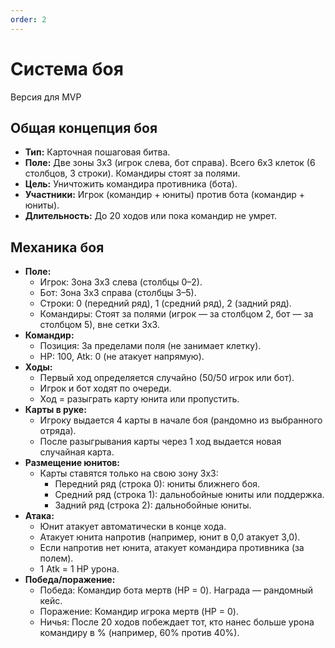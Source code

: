 ```yaml
---
order: 2
---
```


# Система боя

Версия для MVP

## Общая концепция боя

- **Тип:** Карточная пошаговая битва.
- **Поле:** Две зоны 3x3 (игрок слева, бот справа). Всего 6x3 клеток (6 столбцов, 3 строки). Командиры стоят за полями.
- **Цель:** Уничтожить командира противника (бота).
- **Участники:** Игрок (командир + юниты) против бота (командир + юниты).
- **Длительность:** До 20 ходов или пока командир не умрет.

## Механика боя

- **Поле:**
  - Игрок: Зона 3x3 слева (столбцы 0–2).
  - Бот: Зона 3x3 справа (столбцы 3–5).
  - Строки: 0 (передний ряд), 1 (средний ряд), 2 (задний ряд).
  - Командиры: Стоят за полями (игрок — за столбцом 2, бот — за столбцом 5), вне сетки 3x3.
- **Командир:**
  - Позиция: За пределами поля (не занимает клетку).
  - HP: 100, Atk: 0 (не атакует напрямую).
- **Ходы:**
  - Первый ход определяется случайно (50/50 игрок или бот).
  - Игрок и бот ходят по очереди.
  - Ход = разыграть карту юнита или пропустить.
- **Карты в руке:**
  - Игроку выдается 4 карты в начале боя (рандомно из выбранного отряда).
  - После разыгрывания карты через 1 ход выдается новая случайная карта.
- **Размещение юнитов:**
  - Карты ставятся только на свою зону 3x3:
    - Передний ряд (строка 0): юниты ближнего боя.
    - Средний ряд (строка 1): дальнобойные юниты или поддержка.
    - Задний ряд (строка 2): дальнобойные юниты.
- **Атака:**
  - Юнит атакует автоматически в конце хода.
  - Атакует юнита напротив (например, юнит в 0,0 атакует 3,0).
  - Если напротив нет юнита, атакует командира противника (за полем).
  - 1 Atk = 1 HP урона.
- **Победа/поражение:**
  - Победа: Командир бота мертв (HP = 0). Награда — рандомный кейс.
  - Поражение: Командир игрока мертв (HP = 0).
  - Ничья: После 20 ходов побеждает тот, кто нанес больше урона командиру в % (например, 60% против 40%).
